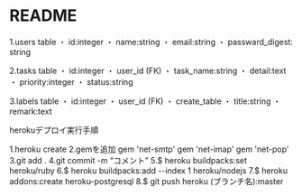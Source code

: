 # README

1.users table
 ・ id:integer
 ・ name:string
 ・ email:string
 ・ passward_digest: string
 
 
2.tasks table
 ・ id:integer
 ・ user_id (FK)
 ・ task_name:string
 ・ detail:text
 ・ priority:integer
 ・ status:string

3.labels table
 ・ id:integer
 ・ user_id (FK)
 ・ create_table
 ・ title:string
 ・ remark:text


herokuデプロイ実行手順

1.heroku create
2.gemを追加 gem 'net-smtp' gem 'net-imap' gem 'net-pop'
3.git add .
4.git commit -m “コメント”
5.$ heroku buildpacks:set heroku/ruby
6.$ heroku buildpacks:add --index 1 heroku/nodejs
7.$ heroku addons:create heroku-postgresql
8.$ git push heroku (ブランチ名):master
